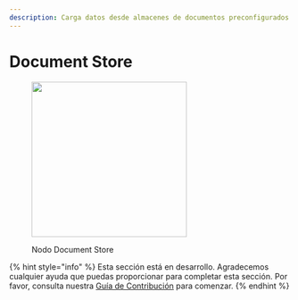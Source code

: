 ```yaml
---
description: Carga datos desde almacenes de documentos preconfigurados.
---
```


# Document Store

<figure><img src="../../../.gitbook/assets/image (6) (1) (1) (1) (1) (1) (1) (1).png" alt="" width="278"><figcaption><p>Nodo Document Store</p></figcaption></figure>

{% hint style="info" %}
Esta sección está en desarrollo. Agradecemos cualquier ayuda que puedas proporcionar para completar esta sección. Por favor, consulta nuestra [Guía de Contribución](../../../contributing/) para comenzar.
{% endhint %}
